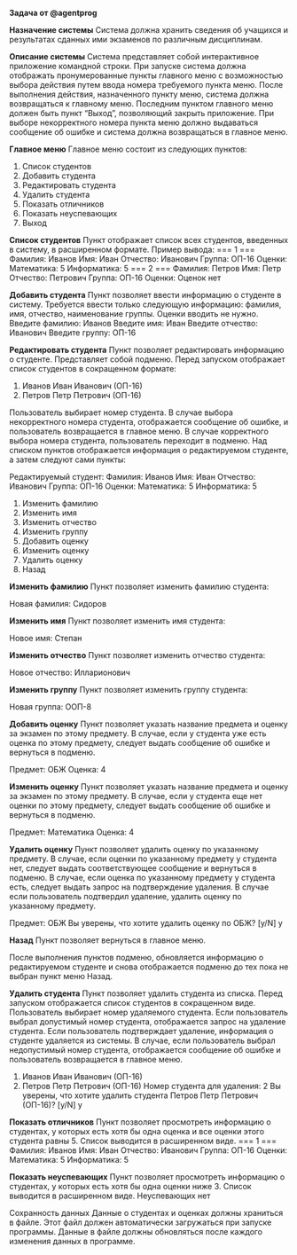 **Задача от @agentprog**

**Назначение системы**
Система должна хранить сведения об учащихся и результатах сданных ими экзаменов
по различным дисциплинам.

**Описание системы**
Система представляет собой интерактивное приложение командной строки. При
запуске система должна отображать пронумерованные пункты главного меню с
возможностью выбора действия путем ввода номера требуемого пункта меню. После
выполнения действия, назначенного пункту меню, система должна возвращаться к
главному меню. Последним пунктом главного меню должен быть пункт “Выход”,
позволяющий закрыть приложение. При выборе некорректного номера пункта меню
должно выдаваться сообщение об ошибке и система должна возвращаться в главное
меню.

**Главное меню**
Главное меню состоит из следующих пунктов:
1. Список студентов
2. Добавить студента
3. Редактировать студента
4. Удалить студента
5. Показать отличников
6. Показать неуспевающих
7. Выход

**Список студентов**
Пункт отображает список всех студентов, введенных в систему, в расширенном
формате. Пример вывода:
=== 1 ===
Фамилия: Иванов
Имя: Иван
Отчество: Иванович
Группа: ОП-16
Оценки:
 Математика: 5
 Информатика: 5
=== 2 ===
Фамилия: Петров
Имя: Петр
Отчество: Петрович
Группа: ОП-16
Оценки:
 Оценок нет

**Добавить студента**
Пункт позволяет ввести информацию о студенте в систему. Требуется ввести только
следующую информацию: фамилия, имя, отчество, наименование группы. Оценки
вводить не нужно.
Введите фамилию: Иванов
Введите имя: Иван
Введите отчество: Иванович
Введите группу: ОП-16

**Редактировать студента**
Пункт позволяет редактировать информацию о студенте. Представляет собой подменю.
Перед запуском отображает список студентов в сокращенном формате:
1. Иванов Иван Иванович (ОП-16)
2. Петров Петр Петрович (ОП-16)

Пользователь выбирает номер студента. В случае выбора некорректного номера
студента, отображается сообщение об ошибке, и пользователь возвращается в главное
меню. В случае корректного выбора номера студента, пользователь переходит в
подменю. Над списком пунктов отображается информация о редактируемом студенте, а
затем следуют сами пункты:

Редактируемый студент:
Фамилия: Иванов
Имя: Иван
Отчество: Иванович
Группа: ОП-16
Оценки:
 Математика: 5
 Информатика: 5
1. Изменить фамилию
2. Изменить имя
3. Изменить отчество
4. Изменить группу
5. Добавить оценку
6. Изменить оценку
7. Удалить оценку
8. Назад


**Изменить фамилию**
Пункт позволяет изменить фамилию студента:

Новая фамилия: Сидоров

**Изменить имя**
Пункт позволяет изменить имя студента:

Новое имя: Степан

**Изменить отчество**
Пункт позволяет изменить отчество студента:

Новое отчество: Илларионович

**Изменить группу**
Пункт позволяет изменить группу студента:

Новая группа: ООП-8

**Добавить оценку**
Пункт позволяет указать название предмета и оценку за экзамен по этому предмету. В
случае, если у студента уже есть оценка по этому предмету, следует выдать сообщение
об ошибке и вернуться в подменю.

Предмет: ОБЖ
Оценка: 4

**Изменить оценку**
Пункт позволяет указать название предмета и оценку за экзамен по этому предмету. В
случае, если у студента еще нет оценки по этому предмету, следует выдать сообщение
об ошибке и вернуться в подменю.

Предмет: Математика
Оценка: 4

**Удалить оценку**
Пункт позволяет удалить оценку по указанному предмету. В случае, если оценки по
указанному предмету у студента нет, следует выдать соответствующее сообщение и
вернуться в подменю. В случае, если оценка по указанному предмету у студента есть,
следует выдать запрос на подтверждение удаления. В случае если пользователь
подтвердил удаление, удалить оценку по указанному предмету.

Предмет: ОБЖ
Вы уверены, что хотите удалить оценку по ОБЖ? [y/N] y

**Назад**
Пункт позволяет вернуться в главное меню.

После выполнения пунктов подменю, обновляется информацию о редактируемом
студенте и снова отображается подменю до тех пока не выбран пункт меню Назад.

**Удалить студента**
Пункт позволяет удалить студента из списка. Перед запуском отображается список
студентов в сокращенном виде. Пользователь выбирает номер удаляемого студента.
Если пользователь выбрал допустимый номер студента, отображается запрос на
удаление студента. Если пользователь подтверждает удаление, информация о студенте
удаляется из системы. В случае, если пользователь выбрал недопустимый номер
студента, отображается сообщение об ошибке и пользователь возвращается в главное
меню.

1. Иванов Иван Иванович (ОП-16)
2. Петров Петр Петрович (ОП-16)
Номер студента для удаления: 2
Вы уверены, что хотите удалить студента Петров Петр Петрович
(ОП-16)? [y/N] y

**Показать отличников**
Пункт позволяет просмотреть информацию о студентах, у которых есть хотя бы одна
оценка и все оценки этого студента равны 5. Список выводится в расширенном виде.
=== 1 ===
Фамилия: Иванов
Имя: Иван
Отчество: Иванович
Группа: ОП-16
Оценки:
 Математика: 5
 Информатика: 5

**Показать неуспевающих**
Пункт позволяет просмотреть информацию о студентах, у которых есть хотя бы одна
оценки ниже 3. Список выводится в расширенном виде.
Неуспевающих нет

Сохранность данных
Данные о студентах и оценках должны храниться в файле. Этот файл должен
автоматически загружаться при запуске программы. Данные в файле должны
обновляться после каждого изменения данных в программе.